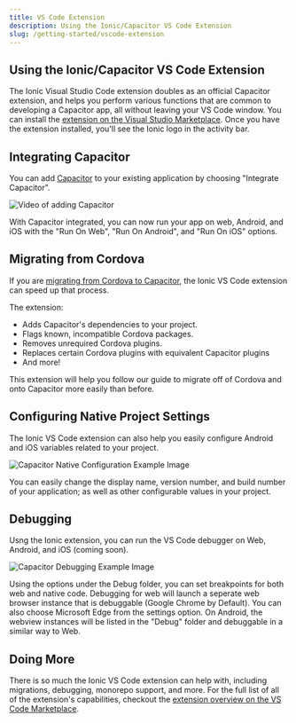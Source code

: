 ```yaml
---
title: VS Code Extension
description: Using the Ionic/Capacitor VS Code Extension
slug: /getting-started/vscode-extension
---
```


## Using the Ionic/Capacitor VS Code Extension

The Ionic Visual Studio Code extension doubles as an official Capacitor extension, and helps you perform various functions that are common to developing a Capacitor app, all without leaving your VS Code window. You can install the [extension on the Visual Studio Marketplace](https://marketplace.visualstudio.com/items?itemName=ionic.ionic). Once you have the extension installed, you'll see the Ionic logo in the activity bar.

## Integrating Capacitor

You can add [Capacitor](https://capacitorjs.com/) to your existing application by choosing "Integrate Capacitor".

![Video of adding Capacitor](../../../static/img/v4/docs/getting-started/integrate-capacitor.gif)

With Capacitor integrated, you can now run your app on web, Android, and iOS with the "Run On Web", "Run On Android", and "Run On iOS" options.

## Migrating from Cordova

If you are [migrating from Cordova to Capacitor](https://capacitorjs.com/docs/cordova/migrating-from-cordova-to-capacitor), the Ionic VS Code extension can speed up that process.

The extension:

- Adds Capacitor's dependencies to your project.
- Flags known, incompatible Cordova packages.
- Removes unrequired Cordova plugins.
- Replaces certain Cordova plugins with equivalent Capacitor plugins
- And more!

This extension will help you follow our guide to migrate off of Cordova and onto Capacitor more easily than before.

## Configuring Native Project Settings

The Ionic VS Code extension can also help you easily configure Android and iOS variables related to your project.

![Capacitor Native Configuration Example Image](../../../static/img/v4/docs/getting-started/capacitor-vscode-config.gif)

You can easily change the display name, version number, and build number of your application; as well as other configurable values in your project.

## Debugging

Usng the Ionic extension, you can run the VS Code debugger on Web, Android, and iOS (coming soon).

![Capacitor Debugging Example Image](../../../static/img/v4/docs/getting-started/ionic-vs-code-debugging.jpg)

Using the options under the Debug folder, you can set breakpoints for both web and native code. Debugging for web will launch a seperate web browser instance that is debuggable (Google Chrome by Default). You can also choose Microsoft Edge from the settings option. On Android, the webview instances will be listed in the "Debug" folder and debuggable in a similar way to Web.

## Doing More

There is so much the Ionic VS Code extension can help with, including migrations, debugging, monorepo support, and more. For the full list of all of the extension's capabilities, checkout the [extension overview on the VS Code Marketplace](https://marketplace.visualstudio.com/items?itemName=ionic.ionic).
